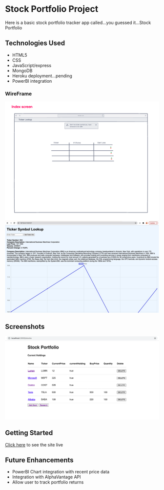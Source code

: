 # Stock Portfolio Project

Here is a basic stock portfolio tracker app called...you guessed it...Stock Portfolio

## Technologies Used

- HTML5
- CSS
- JavaScript/express
- MongoDB
- Heroku deployment...pending
- PowerBI integration

### WireFrame
![Wireframe](https://github.com/rsmall1990/stock-portfolio/blob/master/Screen%20Shot%202021-12-15%20at%2010.19.37%20AM.png)
![Schreenshot 2](https://github.com/rsmall1990/GA-ticker-symbol-project/blob/master/liveAppScreenshot.jpg)

## Screenshots
![Screenshot](https://github.com/rsmall1990/stock-portfolio/blob/master/Screen%20Shot%202021-12-15%20at%205.28.46%20PM.png)

## Getting Started
[Click here](https://sleepy-badlands-85646.herokuapp.com/) to see the site live

## Future Enhancements
- PowerBI Chart integration with recent price data
- Integration with AlphaVantage API
- Allow user to track portfolio returns
